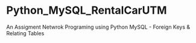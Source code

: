 # Python_MySQL_RentalCarUTM
An Assigment Netwrok Programing using Python MySQL  - Foreign Keys &amp; Relating Tables
